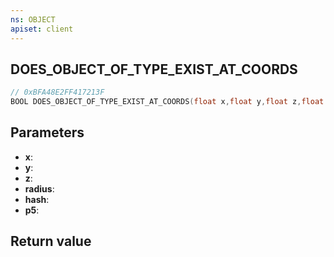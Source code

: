 ```yaml
---
ns: OBJECT
apiset: client
---
```

## DOES_OBJECT_OF_TYPE_EXIST_AT_COORDS

```c
// 0xBFA48E2FF417213F
BOOL DOES_OBJECT_OF_TYPE_EXIST_AT_COORDS(float x,float y,float z,float radius,Hash hash,BOOL p5);
```


## Parameters
* **x**:
* **y**:
* **z**:
* **radius**:
* **hash**:
* **p5**:

## Return value

